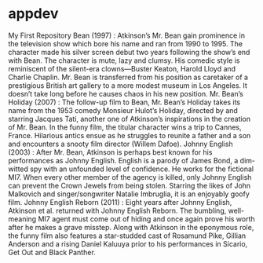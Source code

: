 # appdev
My First Repository
Bean (1997)
: Atkinson’s Mr. Bean gain prominence in the television show which bore his name and ran from 1990 to 1995. The character made his silver screen debut two years following the show’s end with Bean. The character is mute, lazy and clumsy. His comedic style is reminiscent of the silent-era clowns—Buster Keaton, Harold Lloyd and Charlie Chaplin. Mr. Bean is transferred from his position as caretaker of a prestigious British art gallery to a more modest museum in Los Angeles. It doesn’t take long before he causes chaos in his new position.
Mr. Bean’s Holiday (2007)
: The follow-up film to Bean, Mr. Bean’s Holiday takes its name from the 1953 comedy Monsieur Hulot’s Holiday, directed by and starring Jacques Tati, another one of Atkinson’s inspirations in the creation of Mr. Bean. In the funny film, the titular character wins a trip to Cannes, France. Hilarious antics ensue as he struggles to reunite a father and a son and encounters a snooty film director (Willem Dafoe).
Johnny English (2003)
: After Mr. Bean, Atkinson is perhaps best known for his performances as Johnny English. English is a parody of James Bond, a dim-witted spy with an unfounded level of confidence. He works for the fictional MI7. When every other member of the agency is killed, only Johnny English can prevent the Crown Jewels from being stolen. Starring the likes of John Malkovich and singer/songwriter Natalie Imbruglia, it is an enjoyably goofy film.
Johnny English Reborn (2011)
: Eight years after Johnny English, Atkinson et al. returned with Johnny English Reborn. The bumbling, well-meaning MI7 agent must come out of hiding and once again prove his worth after he makes a grave misstep. Along with Atkinson in the eponymous role, the funny film also features a star-studded cast of Rosamund Pike, Gillian Anderson and a rising Daniel Kaluuya prior to his performances in Sicario, Get Out and Black Panther.
